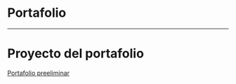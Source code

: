 # Portafolio
<hr>
<h1>Proyecto del portafolio </h1>
<a href="https://oscarrangelm.github.io/Portafolio/">Portafolio preeliminar</a>
